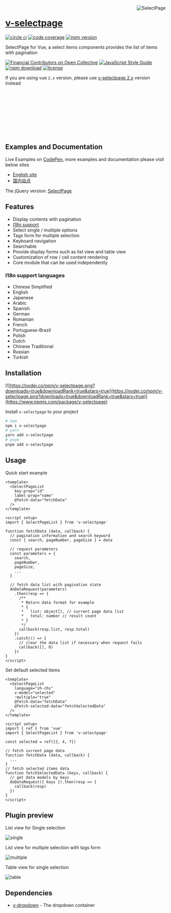 <a href="https://terryz.github.io/vue/#/selectpage" target="_blank">
  <img src="https://terryz.github.io/image/v-selectpage/v-selectpage-multiple.png" alt="SelectPage" align="right" valign="top" >
</a>

# [v-selectpage](https://terryz.github.io/vue/#/selectpage)

[![circle ci](https://circleci.com/gh/TerryZ/v-selectpage.svg?style=svg)](https://circleci.com/gh/TerryZ/v-selectpage) [![code coverage](https://codecov.io/gh/TerryZ/v-selectpage/branch/master/graph/badge.svg)](https://codecov.io/gh/TerryZ/v-selectpage) [![npm version](https://img.shields.io/npm/v/v-selectpage.svg)](https://www.npmjs.com/package/v-selectpage)

SelectPage for Vue, a select items components provides the list of items with pagination

[![Financial Contributors on Open Collective](https://opencollective.com/v-selectpage/all/badge.svg?label=financial+contributors)](https://opencollective.com/v-selectpage)
[![JavaScript Style Guide](https://img.shields.io/badge/code_style-standard-brightgreen.svg)](https://standardjs.com)
[![npm download](https://img.shields.io/npm/dy/v-selectpage.svg)](https://www.npmjs.com/package/v-selectpage)
[![license](https://img.shields.io/badge/license-MIT-brightgreen.svg)](https://mit-license.org/)

If you are using vue `2.x` version, please use [v-selectpage 2.x](https://github.com/TerryZ/v-selectpage/tree/dev-vue-2) version instead

<br><br><br><br><br><br><br><br>

## Examples and Documentation

Live Examples on [CodePen](https://codepen.io/terry05/pen/wXNKOK), more examples and documentation please visit below sites

- [English site](https://terryz.github.io/vue/#/selectpage)
- [国内站点](https://terryz.gitee.io/vue/#/selectpage)

The jQuery version: [SelectPage](https://github.com/TerryZ/SelectPage)

## Features

- Display contents with pagination
- [I18n support](#i18n-support-languages)
- Select single / multiple options
- Tags form for multiple selection
- Keyboard navigation
- Searchable
- Provide display forms such as list view and table view
- Customization of row / cell content rendering
- Core module that can be used independently

### I18n support languages

<!-- Chinese Simplified • English • Japanese • Arabic • Spanish • German • Romanian • French • Portuguese-Brazil • Polish • Dutch • Chinese Traditional • Russian • Turkish -->

- Chinese Simplified
- English
- Japanese
- Arabic
- Spanish
- German
- Romanian
- French
- Portuguese-Brazil
- Polish
- Dutch
- Chinese Traditional
- Russian
- Turkish

## Installation

[![https://nodei.co/npm/v-selectpage.png?downloads=true&downloadRank=true&stars=true](https://nodei.co/npm/v-selectpage.png?downloads=true&downloadRank=true&stars=true)](https://www.npmjs.com/package/v-selectpage)

Install `v-selectpage` to your project

``` bash
# npm
npm i v-selectpage
# yarn
yarn add v-selectpage
# pnpm
pnpm add v-selectpage
```

## Usage

Quick start example

```vue
<template>
  <SelectPageList
    key-prop="id"
    label-prop="name"
    @fetch-data="fetchData"
  />
</template>

<script setup>
import { SelectPageList } from 'v-selectpage'

function fetchData (data, callback) {
  // pagination information and search keyword
  const { search, pageNumber, pageSize } = data

  // request parameters
  const parameters = {
    search,
    pageNumber,
    pageSize,
    ...
  }

  // fetch data list with pagination state
  doDataRequest(parameters)
    .then(resp => {
      /**
       * Return data format for example
       * {
       *   list: object[], // current page data list
       *   total: number // result count
       * }
       */
      callback(resp.list, resp.total)
    })
    .catch(() => {
      // clear the data list if necessary when request fails
      callback([], 0)
    })
}
</script>
```

Set default selected items

```vue
<template>
  <SelectPageList
    language="zh-chs"
    v-model="selected"
    :multiple="true"
    @fetch-data="fetchData"
    @fetch-selected-data="fetchSelectedData"
  />
</template>

<script setup>
import { ref } from 'vue'
import { SelectPageList } from 'v-selectpage'

const selected = ref([2, 4, 7])

// fetch current page data
function fetchData (data, callback) {
  ...
}
// fetch selected items data
function fetchSelectedData (keys, callback) {
  // get data models by keys
  doDataRequest({ keys }).then(resp => {
    callback(resp)
  })
}
</script>
```

## Plugin preview

List view for Single selection

![single](https://terryz.github.io/image/v-selectpage/v-selectpage-single.png)

List view for multiple selection with tags form

![multiple](https://terryz.github.io/image/v-selectpage/v-selectpage-multiple.png)

Table view for single selection

![table](https://terryz.github.io/image/v-selectpage/v-selectpage-table.png)

## Dependencies

- [v-dropdown](https://github.com/TerryZ/v-dropdown) - The dropdown container
